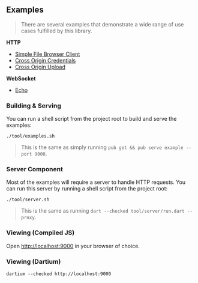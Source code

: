 Examples
--------

> There are several examples that demonstrate a wide range of use cases fulfilled by this library.

**HTTP**

- [Simple File Browser Client](http/simple_client)
- [Cross Origin Credentials](http/cross_origin_credentials)
- [Cross Origin Upload](http/cross_origin_file_transfer)

**WebSocket**

- [Echo](web_socket/echo)


### Building & Serving
You can run a shell script from the project root to build and serve the examples:
```
./tool/examples.sh
```

> This is the same as simply running `pub get && pub serve example --port 9000`.


### Server Component
Most of the examples will require a server to handle HTTP requests. You can run this server by running a shell script from the project root:
```
./tool/server.sh
```

> This is the same as running `dart --checked tool/server/run.dart --proxy`.


### Viewing (Compiled JS)
Open [http://localhost:9000](http://localhost:9000) in your browser of choice.

### Viewing (Dartium)
```
dartium --checked http://localhost:9000
```
